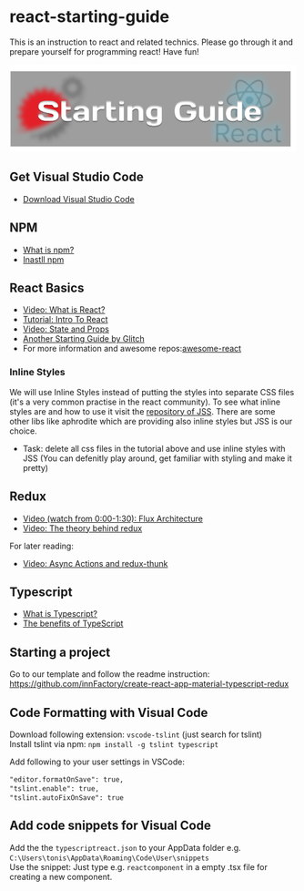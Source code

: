 # react-starting-guide
This is an instruction to react and related technics. Please go through it and prepare yourself for programming react! Have fun!

![header](header.png)

## Get Visual Studio Code
* [Download Visual Studio Code](https://code.visualstudio.com/download)


## NPM
* [What is npm?](https://docs.npmjs.com/getting-started/what-is-npm)
* [Inastll npm](https://docs.npmjs.com/getting-started/installing-node)

## React Basics
* [Video: What is React?](https://www.youtube.com/watch?v=JPT3bFIwJYA)
* [Tutorial: Intro To React](https://reactjs.org/tutorial/tutorial.html)
* [Video: State and Props](https://www.youtube.com/watch?v=qh3dYM6Keuw)
* [Another Starting Guide by Glitch](https://glitch.com/react-starter-kit)
* For more information and awesome repos:[awesome-react](https://github.com/enaqx/awesome-react)

### Inline Styles
We will use Inline Styles instead of putting the styles into separate CSS files (it's a very common practise in the react community). To see what inline styles are and how to use it visit the [repository of JSS](https://github.com/cssinjs/jss). There are some other libs like aphrodite which are providing also inline styles but JSS is our choice.

* Task: delete all css files in the tutorial above and use inline styles with JSS (You can defenitly play around, get familiar with styling and make it pretty)

## Redux
* [Video (watch from 0:00-1:30): Flux Architecture](https://www.youtube.com/watch?v=RbgU-zvbX1o)
* [Video: The theory behind redux](https://www.youtube.com/watch?v=D2MqT4OEgoE&index=2&list=PL55RiY5tL51rrC3sh8qLiYHqUV3twEYU_)

For later reading:</br>
* [Video: Async Actions and redux-thunk](https://www.youtube.com/watch?v=h892pHdLQtM&list=PL55RiY5tL51rrC3sh8qLiYHqUV3twEYU_&index=10)


## Typescript
* [What is Typescript?](https://medium.com/trisfera/the-basics-of-typescript-e46beeeffe1)
* [The benefits of TypeScript](https://medium.freecodecamp.org/when-should-i-use-typescript-311cb5fe801b)

## Starting a project
Go to our template and follow the readme instruction:</br>
https://github.com/innFactory/create-react-app-material-typescript-redux


## Code Formatting with Visual Code
Download following extension: `vscode-tslint` (just search for tslint)
<br/>
Install tslint via npm:
```npm install -g tslint typescript```

Add following to your user settings in VSCode:
```
"editor.formatOnSave": true,
"tslint.enable": true,
"tslint.autoFixOnSave": true
```

## Add code snippets for Visual Code
Add the the `typescriptreact.json` to your AppData folder e.g. `C:\Users\tonis\AppData\Roaming\Code\User\snippets` <br />
Use the snippet: Just type e.g. `reactcomponent` in a empty .tsx file for creating a new component.

